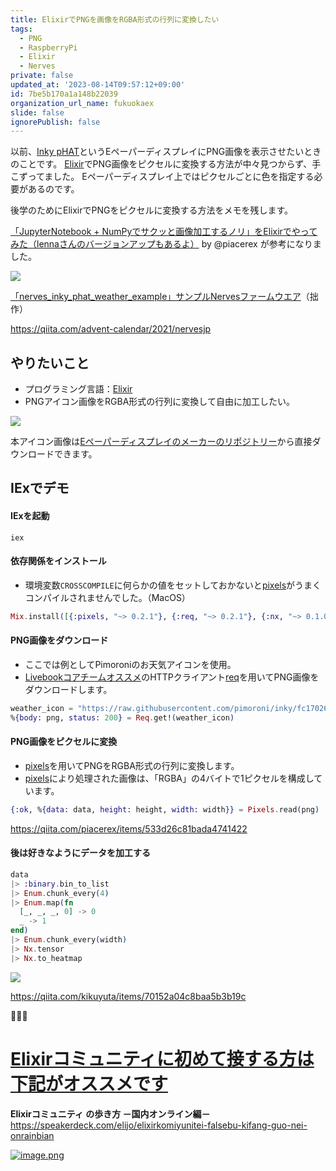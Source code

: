 ```yaml
---
title: ElixirでPNGを画像をRGBA形式の行列に変換したい
tags:
  - PNG
  - RaspberryPi
  - Elixir
  - Nerves
private: false
updated_at: '2023-08-14T09:57:12+09:00'
id: 7be5b170a1a148b22039
organization_url_name: fukuokaex
slide: false
ignorePublish: false
---
```


[Elixir]: https://elixir-lang.org/docs.html
[Nerves]: https://hexdocs.pm/nerves/getting-started.html
[pixels]: https://hexdocs.pm/pixels/Pixels.html
[Inky pHAT]: https://shop.pimoroni.com/products/inky-phat?variant=12549254217811

以前、[Inky pHAT]というEペーパーディスプレイにPNG画像を表示させたいときのことです。
[Elixir]でPNG画像をピクセルに変換する方法が中々見つからず、手こずってました。
Eペーパーディスプレイ上ではピクセルごとに色を指定する必要があるのです。

後学のためにElixirでPNGをピクセルに変換する方法をメモを残します。

[「JupyterNotebook + NumPyでサクッと画像加工するノリ」をElixirでやってみた（lennaさんのバージョンアップもあるよ）](https://qiita.com/piacerex/items/533d26c81bada4741422) by @piacerex が参考になりました。

[![](https://user-images.githubusercontent.com/7563926/146623097-445833c7-a37a-44f1-a893-3a83a6337328.jpg)](https://github.com/mnishiguchi/nerves_inky_phat_weather_example)

[「nerves_inky_phat_weather_example」サンプルNervesファームウエア](https://github.com/mnishiguchi/nerves_inky_phat_weather_example)（拙作）

https://qiita.com/advent-calendar/2021/nervesjp

## やりたいこと

- プログラミング言語：[Elixir]
- PNGアイコン画像をRGBA形式の行列に変換して自由に加工したい。

![](https://raw.githubusercontent.com/pimoroni/inky/fc17026df35447c1147e9bfa38988e89e75c80e6/examples/phat/resources/icon-sun.png)

本アイコン画像は[Eペーパーディスプレイのメーカーのリポジトリー](https://github.com/pimoroni/inky)から直接ダウンロードできます。

## IExでデモ

#### IExを起動

```
iex
```

#### 依存関係をインストール

- 環境変数`CROSSCOMPILE`に何らかの値をセットしておかないと[pixels]がうまくコンパイルされませんでした。（MacOS）

```elixir
Mix.install([{:pixels, "~> 0.2.1"}, {:req, "~> 0.2.1"}, {:nx, "~> 0.1.0"}], system_env: [{"CROSSCOMPILE", "1"}])
```

#### PNG画像をダウンロード

- ここでは例としてPimoroniのお天気アイコンを使用。
- [Livebookコアチームオススメ](https://github.com/livebook-dev/nerves_livebook/pull/148)のHTTPクライアント[req](https://hex.pm/packages/req)を用いてPNG画像をダウンロードします。


```elixir
weather_icon = "https://raw.githubusercontent.com/pimoroni/inky/fc17026df35447c1147e9bfa38988e89e75c80e6/examples/phat/resources/icon-sun.png"
%{body: png, status: 200} = Req.get!(weather_icon)
```

#### PNG画像をピクセルに変換

- [pixels]を用いてPNGをRGBA形式の行列に変換します。
- [pixels]により処理された画像は、「RGBA」の4バイトで1ピクセルを構成しています。

```elixir
{:ok, %{data: data, height: height, width: width}} = Pixels.read(png)
```

https://qiita.com/piacerex/items/533d26c81bada4741422

#### 後は好きなようにデータを加工する

```elixir
data
|> :binary.bin_to_list
|> Enum.chunk_every(4)
|> Enum.map(fn
  [_, _, _, 0] -> 0
  _ -> 1
end)
|> Enum.chunk_every(width)
|> Nx.tensor
|> Nx.to_heatmap
```

![](https://user-images.githubusercontent.com/7563926/149340069-abd39290-5f94-41f7-8a3d-e5ef28744ea9.png)

https://qiita.com/kikuyuta/items/70152a04c8baa5b3b19c

:tada::tada::tada:

# <u><b>Elixirコミュニティに初めて接する方は下記がオススメです</b></u>

**Elixirコミュニティ の歩き方 －国内オンライン編－**<br>
https://speakerdeck.com/elijo/elixirkomiyunitei-falsebu-kifang-guo-nei-onrainbian

[![image.png](https://qiita-image-store.s3.ap-northeast-1.amazonaws.com/0/155423/f891b7ad-d2c4-3303-915b-f831069e28a4.png)](https://speakerdeck.com/elijo/elixirkomiyunitei-falsebu-kifang-guo-nei-onrainbian)
